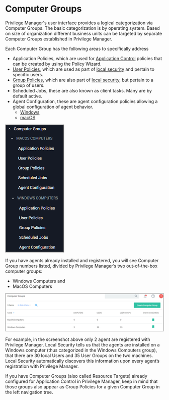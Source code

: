 [title]: # (Computer Groups)
[tags]: # (admin,configuration)
[priority]: # (2100)
# Computer Groups

Privilege Manager's user interface provides a logical categorization via Computer Groups. The basic categorization is by operating system. Based on size of organization different business units can be targeted by separate Computer Groups established in Privilege Manager.

Each Computer Group has the following areas to specifically address

* Application Policies, which are used for [Application Control](app-control/index.md) policies that can be created by using the Policy Wizard.
* [User Policies](local-security/ls-local-users.md), which are used as part of [local security](local-security/index.md) and pertain to specific users.
* [Group Policies](local-security/ls-local-groups.md), which are also part of [local security](local-security/index.md), but pertain to a group of users.
* Scheduled Jobs, these are also known as client tasks. Many are by default active.
* Agent Configuration, these are agent configuration policies allowing a global configuration of agent behavior.
  * [Windows](../agents/win/cfg/index.md)
  * [macOS](../agents/macOS/cfg/index.md)

![cg menu](images/cg-menu.png "Computer Groups Menu")

If you have agents already installed and registered, you will see Computer Group numbers listed, divided by Privilege Manager’s two out-of-the-box computer groups:

* Windows Computers and
* MacOS Computers

![cg](images/cg.png "Default Computer Groups")

For example, in the screenshot above only 2 agent are registered with Privilege Manager. Local Security tells us that the agents are installed on a Windows computer (thus categorized in the Windows Computers group), that there are 30 local Users  and 35 User Groups on the two machines. Local Security automatically discovers this information upon every agent’s registration with Privilege Manager.

If you have Computer Groups (also called Resource Targets) already configured for Application Control in Privilege Manager, keep in mind that those groups also appear as Group Policies for a given Computer Group in the left navigation tree.
